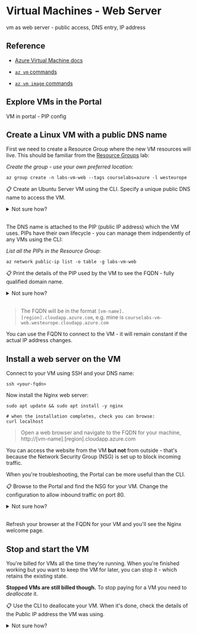 # Virtual Machines - Web Server

vm as web server - public access, DNS entry, IP address


## Reference

- [Azure Virtual Machine docs](https://docs.microsoft.com/en-gb/azure/virtual-machines/)

- [`az vm` commands](https://docs.microsoft.com/en-us/cli/azure/vm?view=azure-cli-latest)

- [`az vm image` commands](https://docs.microsoft.com/en-us/cli/azure/vm/image?view=azure-cli-latest)


## Explore VMs in the Portal

VM in portal - PIP config

## Create a Linux VM with a public DNS name

First we need to create a Resource Group where the new VM resources will live. This should be familiar from the [Resource Groups](/labs/resourcegroups/README.md) lab:

_Create the group - use your own preferred location:_

```
az group create -n labs-vm-web --tags courselabs=azure -l westeurope
```

📋 Create an Ubuntu Server VM using the CLI. Specify a unique public DNS name to access the VM.  

<details>
  <summary>Not sure how?</summary>

Check in the help text:

```
az vm create --help
```

There's a parameter called `public-ip-address-dns-name` which you can use to set the DNS name:


```
# remember to use a size which is available to you:
az vm create -l westeurope -g labs-vm-web -n vm01 --image UbuntuLTS --size Standard_A1_v2 --public-ip-address-dns-name <your-dns-name>
```

</details><br/>

The DNS name is attached to the PIP (public IP address) which the VM uses. PIPs have their own lifecycle - you can manage them indpendently of any VMs using the CLI:

_List all the PIPs in the Resource Group:_

```
az network public-ip list -o table -g labs-vm-web
```

📋 Print the details of the PIP used by the VM to see the FQDN - fully qualified domain name.  

<details>
  <summary>Not sure how?</summary>

```
az network public-ip show -g labs-vm-web -n <your-pip-name>
```

</details><br/>

> The FQDN will be in the format `[vm-name].[region].cloudapp.azure.com`, e.g. mine is `courselabs-vm-web.westeurope.cloudapp.azure.com`

You can use the FQDN to connect to the VM - it will remain constant if the actual IP address changes.

## Install a web server on the VM

Connect to your VM using SSH and your DNS name:

```
ssh <your-fqdn>
```

Now install the Nginx web server:

```
sudo apt update && sudo apt install -y nginx

# when the installation completes, check you can browse:
curl localhost
```

> Open a web browser and navigate to the FQDN for your machine, http://[vm-name].[region].cloudapp.azure.com

You can access the website from the VM **but not** from outside - that's because the Network Security Group (NSG) is set up to block incoming traffic.

When you're troubleshooting, the Portal can be more useful than the CLI.

📋 Browse to the Portal and find the NSG for your VM. Change the configuration to allow inbound traffic on port 80.

<details>
  <summary>Not sure how?</summary>

Find your Resource Group in the portal and open the NSG - it will be called `[vm-name]NSG`:

- on the _Overview_ page you'll see the inbound rules
- port 22 is allowed (for SSH connections) and some 65000+ ports
- all other ports are blocked but 
- open the _Inbound Security Rules_ page
- add a new rule to allow HTTP traffic from any source

</details><br/>

Refresh your browser at the FQDN for your VM and you'll see the Nginx welcome page.

## Stop and start the VM

You're billed for VMs all the time they're running. When you're finished working but you want to keep the VM for later, you can stop it - which retains the existing state.

**Stopped VMs are still billed though.** To stop paying for a VM you need to _deallocate_ it.

📋 Use the CLI to deallocate your VM. When it's done, check the details of the Public IP address the VM was using.

<details>
  <summary>Not sure how?</summary>


You can print all the available commands for a VM, then drill into the details for `stop`:

```
az vm --help

az vm deallocate --help
```

Run this to stop and deallocate the VM :

```
az vm deallocate -g labs-vm-web -n vm01
``` 

Then check your PIP:

```
az network public-ip show -g labs-vm-web -n vm01PublicIP
```
</details><br/>

> The IP address allocated to the PIP is gone - deallocating the VM also frees up the IP address for another user. 

If you restart the VM then you'll see the PIP gets a new public IP address, but you can still access your website using the FQDN, Azure sets up the DNS record to point to the new IP address.

## Lab

Dynamic IP addresses are usually fine - there will be a DNS entry to route them anyway - but sometimes you want to have a fixed IP address which you keep even if the VM is deallocated.

ETC.

> Stuck? Try [hints](hints.md) or check the [solution](solution.md).

___

## Cleanup

Delete the RG with this command and that will remove all the resources:

```
az group delete -y -n labs-vm-web
```